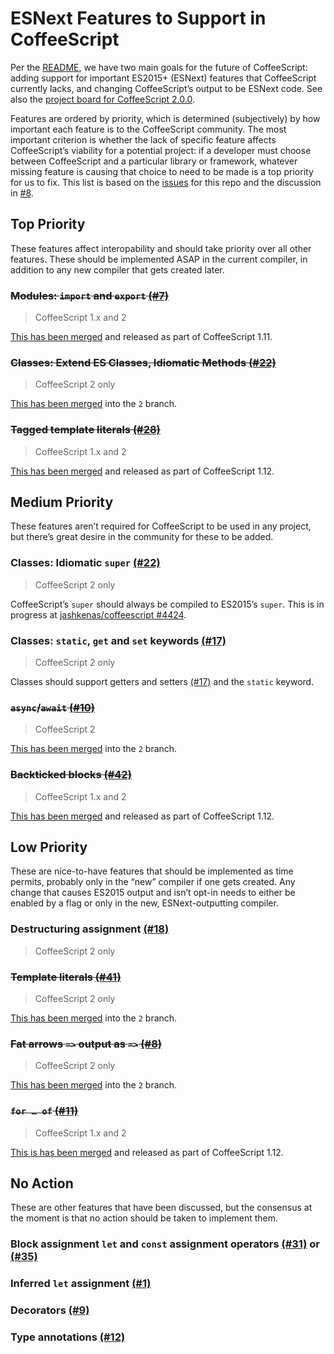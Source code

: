 # ESNext Features to Support in CoffeeScript

Per the [README](./README.md), we have two main goals for the future of CoffeeScript: adding support for important ES2015+ (ESNext) features that CoffeeScript currently lacks, and changing CoffeeScript’s output to be ESNext code. See also the [project board for CoffeeScript 2.0.0](https://github.com/coffeescript6/discuss/projects/1).

Features are ordered by priority, which is determined (subjectively) by how important each feature is to the CoffeeScript community. The most important criterion is whether the lack of specific feature affects CoffeeScript’s viability for a potential project: if a developer must choose between CoffeeScript and a particular library or framework, whatever missing feature is causing that choice to need to be made is a top priority for us to fix. This list is based on the [issues](https://github.com/coffeescript6/discuss/issues) for this repo and the discussion in [#8](https://github.com/coffeescript6/discuss/issues/8).

## Top Priority

These features affect interopability and should take priority over all other features. These should be implemented ASAP in the current compiler, in addition to any new compiler that gets created later.

### ~~Modules: `import` and `export` [(#7)](https://github.com/coffeescript6/discuss/issues/7)~~

> CoffeeScript 1.x and 2

[This has been merged](https://github.com/jashkenas/coffeescript/pull/4300) and released as part of CoffeeScript 1.11.

### ~~Classes: Extend ES Classes, Idiomatic Methods [(#22)](https://github.com/coffeescript6/discuss/issues/22)~~

> CoffeeScript 2 only

[This has been merged](https://github.com/jashkenas/coffeescript/pull/4354) into the `2` branch.

### ~~Tagged template literals [(#28)](https://github.com/coffeescript6/discuss/issues/28)~~

> CoffeeScript 1.x and 2

[This has been merged](https://github.com/jashkenas/coffeescript/pull/4352) and released as part of CoffeeScript 1.12.

## Medium Priority

These features aren’t required for CoffeeScript to be used in any project, but there’s great desire in the community for these to be added.

### Classes: Idiomatic `super` [(#22)](https://github.com/coffeescript6/discuss/issues/22)

> CoffeeScript 2 only

CoffeeScript’s `super` should always be compiled to ES2015’s `super`. This is in progress at [jashkenas/coffeescript #4424](https://github.com/jashkenas/coffeescript/pull/4424).

### Classes: `static`, `get` and `set` keywords [(#17)](https://github.com/coffeescript6/discuss/issues/17)

> CoffeeScript 2 only

Classes should support getters and setters [(#17)](https://github.com/coffeescript6/discuss/issues/17) and the `static` keyword.

### ~~`async`/`await` [(#10)](https://github.com/coffeescript6/discuss/issues/10)~~

> CoffeeScript 2

[This has been merged](https://github.com/jashkenas/coffeescript/pull/3757) into the `2` branch.

### ~~Backticked blocks [(#42)](https://github.com/coffeescript6/discuss/issues/42)~~

> CoffeeScript 1.x and 2

[This has been merged](https://github.com/jashkenas/coffeescript/pull/4357) and released as part of CoffeeScript 1.12.

## Low Priority

These are nice-to-have features that should be implemented as time permits, probably only in the “new” compiler if one gets created. Any change that causes ES2015 output and isn’t opt-in needs to either be enabled by a flag or only in the new, ESNext-outputting compiler.

### Destructuring assignment [(#18)](https://github.com/coffeescript6/discuss/issues/18)

> CoffeeScript 2 only

### ~~Template literals [(#41)](https://github.com/coffeescript6/discuss/issues/41)~~

> CoffeeScript 2 only

[This has been merged](https://github.com/jashkenas/coffeescript/pull/4365) into the `2` branch.

### ~~Fat arrows `=>` output as `=>` [(#8)](https://github.com/coffeescript6/discuss/issues/8)~~

> CoffeeScript 2 only

[This has been merged](https://github.com/jashkenas/coffeescript/pull/4311) into the `2` branch.

### ~~`for … of` [(#11)](https://github.com/coffeescript6/discuss/issues/11)~~

> CoffeeScript 1.x and 2

[This is has been merged](https://github.com/jashkenas/coffeescript/pull/4306) and released as part of CoffeeScript 1.12.

## No Action

These are other features that have been discussed, but the consensus at the moment is that no action should be taken to implement them.

### Block assignment `let` and `const` assignment operators [(#31)](https://github.com/coffeescript6/discuss/issues/31) or [(#35)](https://github.com/coffeescript6/discuss/issues/35)

### Inferred `let` assignment [(#1)](https://github.com/coffeescript6/discuss/issues/1)

### Decorators [(#9)](https://github.com/coffeescript6/discuss/issues/9)

### Type annotations [(#12)](https://github.com/coffeescript6/discuss/issues/12)
